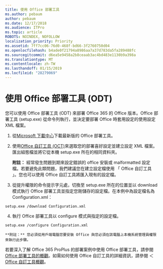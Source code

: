 ```yaml
---
title: 使用 Office 部署工具
ms.author: pebaum
author: pebaum
ms.date: 12/17/2018
ms.audience: ITPro
ms.topic: article
ROBOTS: NOINDEX, NOFOLLOW
localization_priority: Priority
ms.assetid: 7ff7cc06-76d0-468f-bd66-3f2760750d04
ms.openlocfilehash: b4ade0f21794a8986aa7a37d783da5fa289488fc
ms.sourcegitcommit: d6ea5e9458a2b8ceaab3ac4bd483e1130b9a398a
ms.translationtype: MT
ms.contentlocale: zh-TW
ms.lasthandoff: 01/15/2019
ms.locfileid: "28279069"
---
```

# <a name="using-the-office-deployment-tool-odt"></a>使用 Office 部署工具 (ODT)

您可以使用 Office 部署工具 (ODT) 來部署 Office 365 的 Office 版本。Office 部署工具 (setup.exe) 從命令列執行，並決定要部署 Office 時套用設定的使用設定 XML 檔案。
  
1. 從[Microsoft 下載中心](http://go.microsoft.com/fwlink/p/?LinkID=626065)下載最新版的 Office 部署工具。
    
2. 使用[Office 自訂工具 (OCT)](https://config.office.com)來選取您的部署喜好設定並建立設定 XML 檔案。匯出組態檔並將它從本機 setup.exe 所在的相同資料夾。 
    
    **附註：** 經常發生問題到期來設定錯誤的 office 安裝或 malformatted 設定檔。若要避免此類問題，我們建議您在建立設定檔使用 「 Office 自訂工具 」。您也可以使用 Office 自訂工具將匯入現有的設定檔。 
    
3. 從提升權限的命令提示字元處，切換至 setup.exe 所在的位置並以 download 模式執行 Office 部署工具並指定您剛儲存的設定檔。在本例中為設定檔名為 Configuration.xml：
    
  ```
  setup.exe /download Configuration.xml  
  ```

4. 執行 Office 部署工具以 configure 模式與指定的設定檔。
    
  ```
  setup.exe /configure Configuration.xml
  ```

    **附註：** 您必須從用戶端電腦您要安裝 Office 與您必須在該電腦上本機系統管理員權限來執行此步驟。 
    
若要深入了解 Office 365 ProPlus 的部署案例中使用 Office 部署工具，請參閱[Office 部署工具的概觀](https://docs.microsoft.com/deployoffice/overview-of-the-office-2016-deployment-tool)。如需如何使用 Office 自訂工具的詳細資訊，請參閱 ＜ [Office 自訂工具概觀](https://docs.microsoft.com/DeployOffice/overview-of-the-office-customization-tool-for-click-to-run)。
  

